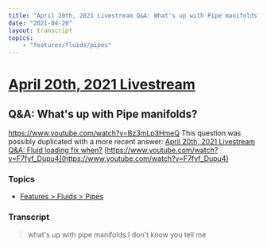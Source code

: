 ```yaml
---
title: "April 20th, 2021 Livestream Q&A: What's up with Pipe manifolds?"
date: "2021-04-20"
layout: transcript
topics:
    - "features/fluids/pipes"
---
```

# [April 20th, 2021 Livestream](../2021-04-20.md)
## Q&A: What's up with Pipe manifolds?
https://www.youtube.com/watch?v=Bz3mLp3HmeQ
This question was possibly duplicated with a more recent answer: [April 20th, 2021 Livestream Q&A: Fluid loading fix when?](./yt-F7fyf_Dupu4.md) [https://www.youtube.com/watch?v=F7fyf_Dupu4](https://www.youtube.com/watch?v=F7fyf_Dupu4)


### Topics
* [Features > Fluids > Pipes](../topics/features/fluids/pipes.md)

### Transcript

> what's up with pipe manifolds I don't know you tell me
